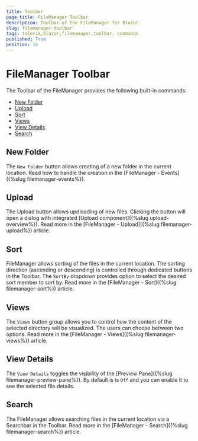 ```yaml
---
title: Toolbar
page_title: FileManager Toolbar
description: Toolbar of the FileManager for Blazor.
slug: filemanager-toolbar
tags: telerik,blazor,filemanager,toolbar, commands
published: True
position: 15
---
```


# FileManager Toolbar

The Toolbar of the FileManager provides the following built-in commands:

* [New Folder](#new-folder)
* [Upload](#upload)
* [Sort](#sort)
* [Views](#views)
* [View Details](#view-details)
* [Search](#search)

## New Folder

The `New Folder` button allows creating of a new folder in the current location. Read how to handle the creation in the [FileManager - Events]({%slug filemanager-events%}).

## Upload

The Upload button allows updloading of new files. Clicking the button will open a dialog with integrated [Upload component]({%slug upload-overview%}). Read more in the [FileManager - Upload]({%slug filemanager-upload%}) article.

## Sort

FileManager allows sorting of the files in the current location. The sorting direction (ascending or descending) is controlled through dedicated buttons in the Toolbar. The `SortBy` dropdown provides option to select the desired sort member to sort by. Read more in the [FileManager - Sort]({%slug filemanager-sort%}) article.


## Views

The `Views` button group allows you to control how the content of the selected directory will be visualized. The users can choose between two options. Read more in the [FileManager - Views]({%slug filemanager-views%}) article.

## View Details

The `View Details` toggles the visibility of the [Preview Pane]({%slug filemanager-preview-pane%}). By default is is `Off` and you can enable it to see the selected file details.

## Search

The FileManager allows searching files in the current location via a Searchbar in the Toolbar. Read more in the [FileManager - Search]({%slug filemanager-search%}) article.
